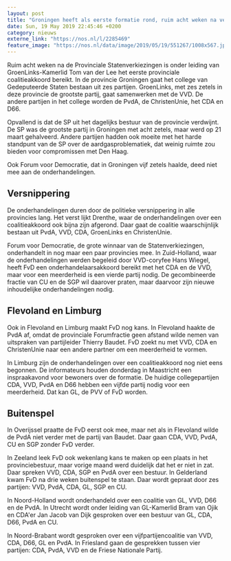 ```yaml
---
layout: post
title: "Groningen heeft als eerste formatie rond, ruim acht weken na verkiezingen"
date: Sun, 19 May 2019 22:45:46 +0200
category: nieuws
externe_link: "https://nos.nl/l/2285469"
feature_image: "https://nos.nl/data/image/2019/05/19/551267/1008x567.jpg"
---
```


<p>Ruim acht weken na de Provinciale Statenverkiezingen is onder leiding van GroenLinks-Kamerlid Tom van der Lee het eerste provinciale coalitieakkoord bereikt. In de provincie Groningen gaat het college van Gedeputeerde Staten bestaan uit zes partijen. GroenLinks, met zes zetels in deze provincie de grootste partij, gaat samenwerken met de VVD. De andere partijen in het college worden de PvdA, de ChristenUnie, het CDA en D66.</p>
<p>Opvallend is dat de SP uit het dagelijks bestuur van de provincie verdwijnt. De SP was de grootste partij in Groningen met acht zetels, maar werd op 21 maart gehalveerd. Andere partijen hadden ook moeite met het harde standpunt van de SP over de aardgasproblematiek, dat weinig ruimte zou bieden voor compromissen met Den Haag.</p>
<p>Ook Forum voor Democratie, dat in Groningen vijf zetels haalde, deed niet mee aan de onderhandelingen.</p>
<h2>Versnippering</h2>
<p>De onderhandelingen duren door de politieke versnippering in alle provincies lang. Het verst lijkt Drenthe, waar de onderhandelingen over een coalitieakkoord ook bijna zijn afgerond. Daar gaat de coalitie waarschijnlijk bestaan uit PvdA, VVD, CDA, GroenLinks en ChristenUnie.</p>
<p>Forum voor Democratie, de grote winnaar van de Statenverkiezingen, onderhandelt in nog maar een paar provincies mee. In Zuid-Holland, waar de onderhandelingen werden begeleid door VVD-coryfee Hans Wiegel, heeft FvD een onderhandelaarsakkoord bereikt met het CDA en de VVD, maar voor een meerderheid is een vierde partij nodig. De gecombineerde fractie van CU en de SGP wil daarover praten, maar daarvoor zijn nieuwe inhoudelijke onderhandelingen nodig.</p>
<h2>Flevoland en Limburg</h2>
<p>Ook in Flevoland en Limburg maakt FvD nog kans. In Flevoland haakte de PvdA af, omdat de provinciale Forumfractie geen afstand wilde nemen van uitspraken van partijleider Thierry Baudet. FvD zoekt nu met VVD, CDA en ChristenUnie naar een andere partner om een meerderheid te vormen.</p>
<p>In Limburg zijn de onderhandelingen over een coalitieakkoord nog niet eens begonnen. De informateurs houden donderdag in Maastricht een inspraakavond voor bewoners over de formatie. De huidige collegepartijen CDA, VVD, PvdA en D66 hebben een vijfde partij nodig voor een meerderheid. Dat kan GL, de PVV of FvD worden.</p>
<h2>Buitenspel</h2>
<p>In Overijssel praatte de FvD eerst ook mee, maar net als in Flevoland wilde de PvdA niet verder met de partij van Baudet. Daar gaan CDA, VVD, PvdA, CU en SGP zonder FvD verder.</p>
<p>In Zeeland leek FvD ook wekenlang kans te maken op een plaats in het provinciebestuur, maar vorige maand werd duidelijk dat het er niet in zat. Daar spreken VVD, CDA, SGP en PvdA over een bestuur. In Gelderland kwam FvD na drie weken buitenspel te staan. Daar wordt gepraat door zes partijen: VVD, PvdA, CDA, GL, SGP en CU.</p>
<p>In Noord-Holland wordt onderhandeld over een coalitie van GL, VVD, D66 en de PvdA. In Utrecht wordt onder leiding van GL-Kamerlid Bram van Ojik en CDA'er Jan Jacob van Dijk gesproken over een bestuur van GL, CDA, D66, PvdA en CU.</p>
<p>In Noord-Brabant wordt gesproken over een vijfpartijencoalitie van VVD, CDA, D66, GL en PvdA. In Friesland gaan de gesprekken tussen vier partijen: CDA, PvdA, VVD en de Friese Nationale Partij.</p>
